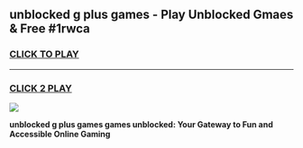 
## unblocked g plus games - Play Unblocked Gmaes & Free #1rwca
<h3>
<a href="https://premium.freeplayer.one?title=unblocked_g_plus_games&ref=03M">CLICK TO PLAY</a></h3>
<hr>

<h3>
<a href="https://premium.freeplayer.one?title=unblocked_g_plus_games&ref=03M">CLICK 2 PLAY</a>
  
</h3>

<a href="https://premium.freeplayer.one?title=unblocked_g_plus_games&ref=03M"><img src="https://clearcache.store/games.png"></a>


**unblocked g plus games games unblocked: Your Gateway to Fun and Accessible Online Gaming**
